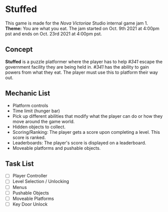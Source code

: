 # Stuffed
This game is made for the *Nova Victoriae* Studio internal game jam 1. **Theme:** You are what you eat. The jam started on Oct. 9th 2021 at 4:00pm pst and ends on Oct. 23rd 2021 at 4:00pm pst.

## Concept
**Stuffed** is a puzzle platformer where the player has to help *#341* escape the government facility they are being held in. *#341* has the ability to gain powers from what they eat. The player must use this to platform their way out.

## Mechanic List
- Platform controls
- Time limit (hunger bar)
- Pick up different abilities that modify what the player can do or how they move around the game world.
- Hidden objects to collect.
- Scoring/Ranking: The player gets a score upon completing a level. This score is ranked.
- Leaderboards: The player's score is displayed on a leaderboard.
- Moveable platforms and pushable objects.

## Task List
- [ ] Player Controller
- [ ] Level Selection / Unlocking
- [ ] Menus
- [ ] Pushable Objects
- [ ] Moveable Platforms
- [ ] Key Door Unlock